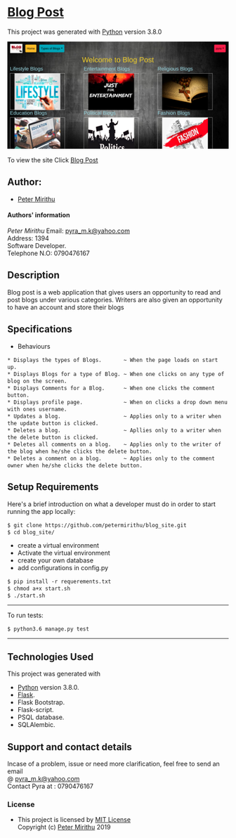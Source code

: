 # [Blog Post]()

This project was generated with [Python](https://www.python.org/) version 3.8.0 <br>

![picture](./blog/static/logo/blogPost.png)

To view the site Click [Blog Post]()

## Author: 
  * [Peter Mirithu](https://github.com/petermirithu/blog_site)

#### Authors' information
*Peter Mirithu*
    Email: pyra_m.k@yahoo.com <br>
    Address: 1394 <br>
    Software Developer.<br>
    Telephone N.O: 0790476167          
## Description
  Blog post is a web application that gives users an opportunity to read and post blogs under various categories. Writers are also given an opportunity  to have an account and store their blogs

## Specifications
  * Behaviours
  ```
  * Displays the types of Blogs.       ~ When the page loads on start up.
  * Displays Blogs for a type of Blog. ~ When one clicks on any type of blog on the screen. 
  * Displays Comments for a Blog.      ~ When one clicks the comment button.
  * Displays profile page.             ~ When on clicks a drop down menu with ones username.
  * Updates a blog.                    ~ Applies only to a writer when the update button is clicked.
  * Deletes a blog.                    ~ Apllies only to a writer when the delete button is clicked.
  * Deletes all comments on a blog.    ~ Applies only to the writer of the blog when he/she clicks the delete button.
  * Deletes a comment on a blog.       ~ Applies only to the comment owner when he/she clicks the delete button.
  ```

## Setup Requirements
  Here's a brief introduction on what a developer must do in order to start running the app locally:

  ```
  $ git clone https://github.com/petermirithu/blog_site.git
  $ cd blog_site/
  ```
  * create a virtual environment
  * Activate the virtual environment
  * create your own database
  * add configurations in config.py
  
  ```
  $ pip install -r requerements.txt
  $ chmod a+x start.sh
  $ ./start.sh
  ```
  <hr>
  To run tests:

  ```
  $ python3.6 manage.py test
  ```
  <hr>
     
## Technologies Used
  This project was generated with
  * [Python](https://www.python.org/) version 3.8.0. 
  * [Flask](https://www.fullstackpython.com/flask.html).
  * Flask Bootstrap.
  * Flask-script.
  * PSQL database.
  * SQLAlembic.

 ## Support and contact details
 Incase of a problem, issue or need more clarification, feel free to send an email<br> @ pyra_m.k@yahoo.com<br>
 Contact Pyra at : 0790476167

 ### License
* This project is licensed by [MIT License](LICENSE.txt)<br>
  Copyright (c) [Peter Mirithu](https://github.com/petermirithu/blog_site) 2019<br>
  
  



